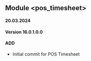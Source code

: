 ## Module <pos_timesheet>

#### 20.03.2024
#### Version 16.0.1.0.0
#### ADD
- Initial commit for POS Timesheet
